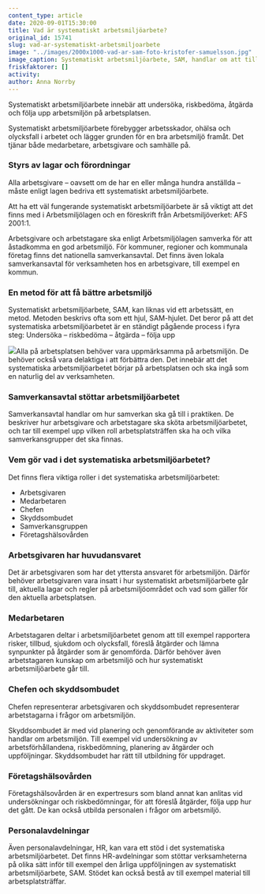 ```yaml
---
content_type: article
date: 2020-09-01T15:30:00
title: Vad är systematiskt arbetsmiljöarbete?
original_id: 15741
slug: vad-ar-systematiskt-arbetsmiljoarbete
image: "../images/2000x1000-vad-ar-sam-foto-kristofer-samuelsson.jpg"
image_caption: Systematiskt arbetsmiljöarbete, SAM, handlar om att tillsammans undersöka arbetsmiljön och bedöma riskerna. När riskerna är åtgärdade börjar arbetet om igen.  
friskfaktorer: []
activity:
author: Anna Norrby
---
```


Systematiskt arbetsmiljöarbete innebär att undersöka, riskbedöma, åtgärda och följa upp arbetsmiljön på arbetsplatsen.

Systematiskt arbetsmiljöarbete förebygger arbetsskador, ohälsa och olycksfall i arbetet och lägger grunden för en bra arbetsmiljö framåt. Det tjänar både medarbetare, arbetsgivare och samhälle på.

### Styrs av lagar och förordningar

Alla arbetsgivare – oavsett om de har en eller många hundra anställda – måste enligt lagen bedriva ett systematiskt arbetsmiljöarbete.

Att ha ett väl fungerande systematiskt arbetsmiljöarbete är så viktigt att det finns med i Arbetsmiljölagen och en föreskrift från Arbetsmiljöverket: AFS 2001:1.

Arbetsgivare och arbetstagare ska enligt Arbetsmiljölagen samverka för att åstadkomma en god arbetsmiljö. För kommuner, regioner och kommunala företag finns det nationella samverkansavtal. Det finns även lokala samverkansavtal för verksamheten hos en arbetsgivare, till exempel en kommun.

### En metod för att få bättre arbetsmiljö

Systematiskt arbetsmiljöarbete, SAM, kan liknas vid ett arbetssätt, en metod. Metoden beskrivs ofta som ett hjul, SAM-hjulet. Det beror på att det systematiska arbetsmiljöarbetet är en ständigt pågående process i fyra steg: Undersöka – riskbedöma – åtgärda – följa upp

[![](https://www.suntarbetsliv.se/wp-content/uploads/2020/09/0-SAM-hjul-e1600347905731.png)](https://www.suntarbetsliv.se/wp-content/uploads/2020/09/0-SAM-hjul-e1600347905731.png)Alla på arbetsplatsen behöver vara uppmärksamma på arbetsmiljön. De behöver också vara delaktiga i att förbättra den. Det innebär att det systematiska arbetsmiljöarbetet börjar på arbetsplatsen och ska ingå som en naturlig del av verksamheten.

### Samverkansavtal stöttar arbetsmiljöarbetet

Samverkansavtal handlar om hur samverkan ska gå till i praktiken. De beskriver hur arbetsgivare och arbetstagare ska sköta arbetsmiljöarbetet, och tar till exempel upp vilken roll arbetsplatsträffen ska ha och vilka samverkansgrupper det ska finnas.

### Vem gör vad i det systematiska arbetsmiljöarbetet?

Det finns flera viktiga roller i det systematiska arbetsmiljöarbetet:

*   Arbetsgivaren
*   Medarbetaren
*   Chefen
*   Skyddsombudet
*   Samverkansgruppen
*   Företagshälsovården

### Arbetsgivaren har huvudansvaret

Det är arbetsgivaren som har det yttersta ansvaret för arbetsmiljön. Därför behöver arbetsgivaren vara insatt i hur systematiskt arbetsmiljöarbete går till, aktuella lagar och regler på arbetsmiljöområdet och vad som gäller för den aktuella arbetsplatsen.

### Medarbetaren

Arbetstagaren deltar i arbetsmiljöarbetet genom att till exempel rapportera risker, tillbud, sjukdom och olycksfall, föreslå åtgärder och lämna synpunkter på åtgärder som är genomförda. Därför behöver även arbetstagaren kunskap om arbetsmiljö och hur systematiskt arbetsmiljöarbete går till.

### Chefen och skyddsombudet

Chefen representerar arbetsgivaren och skyddsombudet representerar arbetstagarna i frågor om arbetsmiljön.

Skyddsombudet är med vid planering och genomförande av aktiviteter som handlar om arbetsmiljön. Till exempel vid undersökning av arbetsförhållandena, riskbedömning, planering av åtgärder och uppföljningar. Skyddsombudet har rätt till utbildning för uppdraget.

### Företagshälsovården

Företagshälsovården är en expertresurs som bland annat kan anlitas vid undersökningar och riskbedömningar, för att föreslå åtgärder, följa upp hur det gått. De kan också utbilda personalen i frågor om arbetsmiljö.

### Personalavdelningar

Även personalavdelningar, HR, kan vara ett stöd i det systematiska arbetsmiljöarbetet. Det finns HR-avdelningar som stöttar verksamheterna på olika sätt inför till exempel den årliga uppföljningen av systematiskt arbetsmiljöarbete, SAM. Stödet kan också bestå av till exempel material till arbetsplatsträffar.

